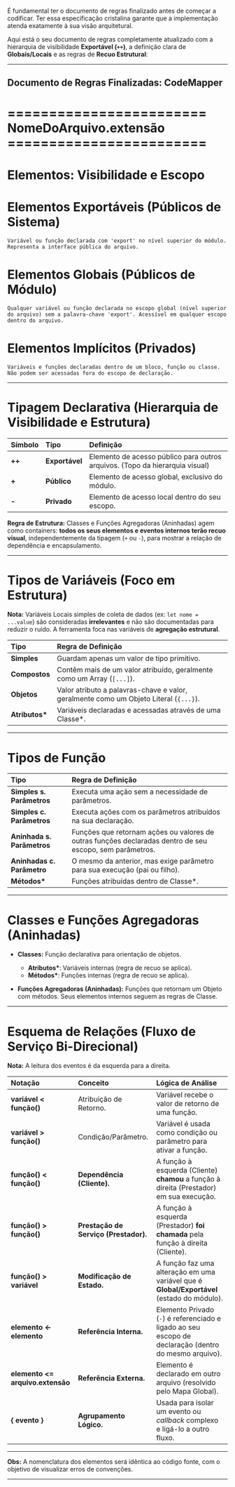 É fundamental ter o documento de regras finalizado antes de começar a codificar. Ter essa especificação cristalina garante que a implementação atenda exatamente à sua visão arquitetural.

Aqui está o seu documento de regras completamente atualizado com a hierarquia de visibilidade **Exportável (`++`)**, a definição clara de **Globais/Locais** e as regras de **Recuo Estrutural**:

-----

## Documento de Regras Finalizadas: CodeMapper

# ========================<br>NomeDoArquivo.extensão<br>========================

# Elementos: Visibilidade e Escopo

# Elementos Exportáveis (Públicos de Sistema)
    Variável ou função declarada com 'export' no nível superior do módulo. Representa a interface pública do arquivo.

# Elementos Globais (Públicos de Módulo)
    Qualquer variável ou função declarada no escopo global (nível superior do arquivo) sem a palavra-chave 'export'. Acessível em qualquer escopo dentro do arquivo.

# Elementos Implícitos (Privados)
    Variáveis e funções declaradas dentro de um bloco, função ou classe. Não podem ser acessadas fora do escopo de declaração.

---

# Tipagem Declarativa (Hierarquia de Visibilidade e Estrutura)

| Símbolo | Tipo | Definição |
| :--- | :--- | :--- |
| **++** | **Exportável** | Elemento de acesso público para outros arquivos. (Topo da hierarquia visual) |
| **+** | **Público** | Elemento de acesso global, exclusivo do módulo. |
| **-** | **Privado** | Elemento de acesso local dentro do seu escopo. |

**Regra de Estrutura:** Classes e Funções Agregadoras (Aninhadas) agem como containers: **todos os seus elementos e eventos internos terão recuo visual**, independentemente da tipagem (`+` ou `-`), para mostrar a relação de dependência e encapsulamento.

---

# Tipos de Variáveis (Foco em Estrutura)

**Nota:** Variáveis Locais simples de coleta de dados (ex: `let nome = ...value`) são consideradas **irrelevantes** e não são documentadas para reduzir o ruído. A ferramenta foca nas variáveis de **agregação estrutural**.

| Tipo | Regra de Definição |
| :--- | :--- |
| **Simples** | Guardam apenas um valor de tipo primitivo. |
| **Compostos** | Contêm mais de um valor atribuído, geralmente como um Array (`[...]`). |
| **Objetos** | Valor atributo a palavras-chave e valor, geralmente como um Objeto Literal (`{...}`). |
| **Atributos\*** | Variáveis declaradas e acessadas através de uma Classe\*. |

---

# Tipos de Função

| Tipo | Regra de Definição |
| :--- | :--- |
| **Simples s. Parâmetros** | Executa uma ação sem a necessidade de parâmetros. |
| **Simples c. Parâmetros** | Executa ações com os parâmetros atribuídos na sua declaração. |
| **Aninhada s. Parâmetros** | Funções que retornam ações ou valores de outras funções declaradas dentro de seu escopo, sem parâmetros. |
| **Aninhadas c. Parâmetro** | O mesmo da anterior, mas exige parâmetro para sua execução (pai ou filho). |
| **Métodos\*** | Funções atribuídas dentro de Classe\*. |

---

# Classes e Funções Agregadoras (Aninhadas)

* **Classes:** Função declarativa para orientação de objetos.
    * **Atributos\***: Variáveis internas (regra de recuo se aplica).
    * **Métodos\***: Funções internas (regra de recuo se aplica).

* **Funções Agregadoras (Aninhadas):** Funções que retornam um Objeto com métodos. Seus elementos internos seguem as regras de Classe.

---

# Esquema de Relações (Fluxo de Serviço Bi-Direcional)

**Nota:** A leitura dos eventos é da esquerda para a direita.

| Notação | Conceito | Lógica de Análise |
| :--- | :--- | :--- |
| **variável < função()** | Atribuição de Retorno. | Variável recebe o valor de retorno de uma função. |
| **variável > função()** | Condição/Parâmetro. | Variável é usada como condição ou parâmetro para ativar a função. |
| **função() < função()** | **Dependência (Cliente).** | A função à esquerda (Cliente) **chamou** a função à direita (Prestador) em sua execução. |
| **função() > função()** | **Prestação de Serviço (Prestador).** | A função à esquerda (Prestador) **foi chamada** pela função à direita (Cliente). |
| **função() > variável** | **Modificação de Estado.** | A função faz uma alteração em uma variável que é **Global/Exportável** (estado do módulo). |
| **elemento <- elemento** | **Referência Interna.** | Elemento Privado (`-`) é referenciado e ligado ao seu escopo de declaração (dentro do mesmo arquivo). |
| **elemento <= arquivo.extensão** | **Referência Externa.** | Elemento é declarado em outro arquivo (resolvido pelo Mapa Global). |
| **{ evento }** | **Agrupamento Lógico.** | Usada para isolar um evento ou *callback* complexo e ligá-lo a outro fluxo. |

---

**Obs:** A nomenclatura dos elementos será idêntica ao código fonte, com o objetivo de visualizar erros de convenções.

---

